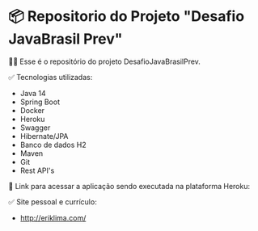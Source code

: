 # 📦 Repositorio do Projeto "Desafio JavaBrasil Prev"

👍🏽 Esse é o repositório do projeto DesafioJavaBrasilPrev. 

✅ Tecnologias utilizadas:
 - Java 14
 - Spring Boot
 - Docker
 - Heroku
 - Swagger
 - Hibernate/JPA
 - Banco de dados H2
 - Maven
 - Git
 - Rest API's

📍 Link para acessar a aplicação sendo executada na plataforma Heroku:


✅ Site pessoal e currículo:
  - http://eriklima.com/
